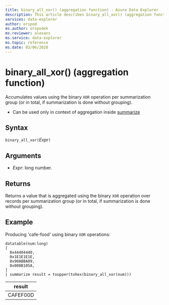 ```yaml
---
title: binary_all_xor() (aggregation function) - Azure Data Explorer
description: This article describes binary_all_xor() (aggregation function) in Azure Data Explorer.
services: data-explorer
author: orspod
ms.author: orspodek
ms.reviewer: alexans
ms.service: data-explorer
ms.topic: reference
ms.date: 03/06/2020
---
```

# binary_all_xor() (aggregation function)

Accumulates values using the binary `XOR` operation per summarization group (or in total, if summarization is done without grouping).

* Can be used only in context of aggregation inside [summarize](summarizeoperator.md)

## Syntax

`binary_all_xor(`*Expr*`)`

## Arguments

* *Expr*: long number.

## Returns

Returns a value that is aggregated using the binary `XOR` operation over records per summarization group (or in total, if summarization is done without grouping).

## Example

Producing 'cafe-food' using binary `XOR` operations:

<!-- csl: https://help.kusto.windows.net/Samples -->
```kusto
datatable(num:long)
[
  0x44404440,
  0x1E1E1E1E,
  0x90ABBA09,
  0x000B105A,
]
| summarize result = toupper(tohex(binary_all_xor(num)))
```

|result|
|---|
|CAFEF00D|

